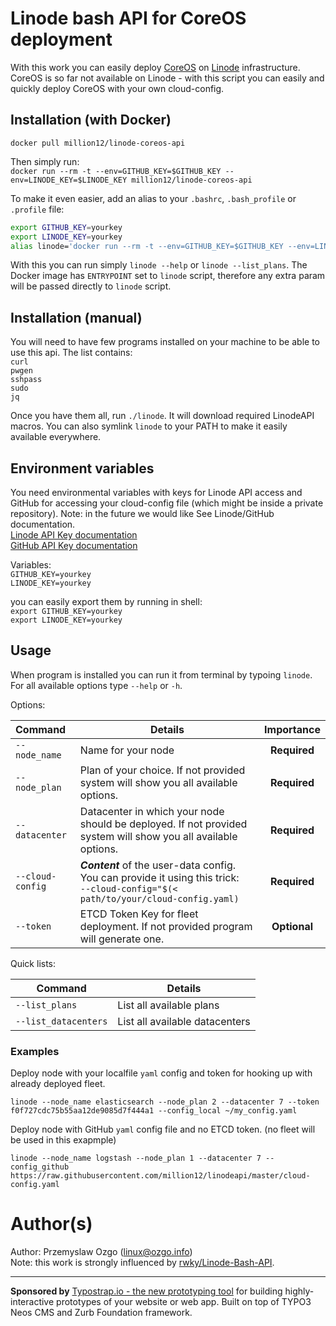 # Linode bash API for CoreOS deployment 

With this work you can easily deploy [CoreOS](https://coreos.com/) on [Linode](https://www.linode.com/) infrastructure. CoreOS is so far not available on Linode - with this script you can easily and quickly deploy CoreOS with your own cloud-config.

## Installation (with Docker)

```
docker pull million12/linode-coreos-api
```

Then simply run:  
`docker run --rm -t --env=GITHUB_KEY=$GITHUB_KEY --env=LINODE_KEY=$LINODE_KEY million12/linode-coreos-api`

To make it even easier, add an alias to your `.bashrc`, `.bash_profile` or `.profile` file:
``` bash
export GITHUB_KEY=yourkey  
export LINODE_KEY=yourkey
alias linode='docker run --rm -t --env=GITHUB_KEY=$GITHUB_KEY --env=LINODE_KEY=$LINODE_KEY million12/linode-coreos-api'
```

With this you can run simply `linode --help` or `linode --list_plans`. The Docker image has `ENTRYPOINT` set to `linode` script, therefore any extra param will be passed directly to `linode` script. 

## Installation (manual)

You will need to have few programs installed on your machine to be able to use this api. The list contains:  
`curl`  
`pwgen`  
`sshpass`  
`sudo`  
`jq`

Once you have them all, run `./linode`. It will download required LinodeAPI macros. You can also symlink `linode` to your PATH to make it easily available everywhere.

## Environment variables
You need environmental variables with keys for Linode API access and GitHub for accessing your cloud-config file (which might be inside a private repository). Note: in the future we would like  See Linode/GitHub documentation.  
[Linode API Key documentation](https://www.linode.com/api)  
[GitHub API Key documentation](https://developer.github.com/v3/oauth_authorizations/)  

Variables:  
`GITHUB_KEY=yourkey`  
`LINODE_KEY=yourkey`

you can easily export them by running in shell:  
`export GITHUB_KEY=yourkey`  
`export LINODE_KEY=yourkey`

## Usage
When program is installed you can run it from terminal by typoing `linode`. For all available options type `--help` or `-h`.  

Options:  

| Command | Details | Importance |
|:--------|---------|:----------:|
|`--node_name`|Name for your node | **Required** |
|`--node_plan`|Plan of your choice. If not provided system will show you all available options. | **Required** |
|`--datacenter`|Datacenter in which your node should be deployed. If not provided system will show you all available options. | **Required** |
|`--cloud-config`|***Content*** of the user-data config. You can provide it using this trick:<br />`--cloud-config="$(< path/to/your/cloud-config.yaml)` | **Required** |
|`--token`|ETCD Token Key for fleet deployment. If not provided program will generate one. |**Optional**|  

Quick lists:  

| Command | Details |
|---------|---------|
|`--list_plans`|List all available plans|
|`--list_datacenters`|List all available datacenters|  

### Examples 
Deploy node with your localfile `yaml` config and token for hooking up with already deployed fleet.   

`linode --node_name elasticsearch --node_plan 2 --datacenter 7 --token f0f727cdc75b55aa12de9085d7f444a1 --config_local ~/my_config.yaml`  

Deploy node with GitHub `yaml` config file and no ETCD token. (no fleet will be used in this exapmple)  

`linode --node_name logstash --node_plan 1 --datacenter 7 --config_github https://raw.githubusercontent.com/million12/linodeapi/master/cloud-config.yaml`  


# Author(s)

Author: Przemyslaw Ozgo (<linux@ozgo.info>)  
Note: this work is strongly influenced by [rwky/Linode-Bash-API](https://github.com/rwky/Linode-Bash-API).

---

**Sponsored by** [Typostrap.io - the new prototyping tool](http://typostrap.io/) for building highly-interactive prototypes of your website or web app. Built on top of TYPO3 Neos CMS and Zurb Foundation framework.
